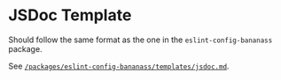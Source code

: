 # JSDoc Template

Should follow the same format as the one in the `eslint-config-bananass` package.

See [`/packages/eslint-config-bananass/templates/jsdoc.md`](/packages/eslint-config-bananass/templates/jsdoc.md).
